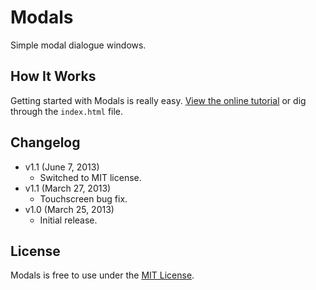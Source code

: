 # Modals
Simple modal dialogue windows.

## How It Works
Getting started with Modals is really easy. [View the online tutorial](http://cferdinandi.github.com/modals/) or dig through the `index.html` file.

## Changelog
* v1.1 (June 7, 2013)
  * Switched to MIT license.
* v1.1 (March 27, 2013)
  * Touchscreen bug fix.
* v1.0 (March 25, 2013)
  * Initial release.

## License
Modals is free to use under the [MIT License](http://gomakethings.com/mit/).
